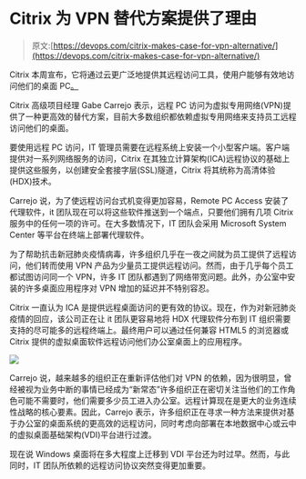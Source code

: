 # Citrix 为 VPN 替代方案提供了理由

> 原文:[https://devops.com/citrix-makes-case-for-vpn-alternative/](https://devops.com/citrix-makes-case-for-vpn-alternative/)

Citrix 本周宣布，它将通过云更广泛地提供其远程访问工具，使用户能够有效地访问他们的桌面 PC[。](https://www.businesswire.com/news/home/20200506005193/en/Citrix-Expands-Remote-PC-Access-Offerings)

Citrix 高级项目经理 Gabe Carrejo 表示，远程 PC 访问为虚拟专用网络(VPN)提供了一种更高效的替代方案，目前大多数组织都依赖虚拟专用网络来支持员工远程访问他们的桌面。

要使用远程 PC 访问，IT 管理员需要在远程系统上安装一个小型客户端。客户端提供对一系列网络服务的访问，Citrix 在其独立计算架构(ICA)远程协议的基础上提供这些服务，以创建安全套接字层(SSL)隧道，Citrix 将其统称为高清体验(HDX)技术。

Carrejo 说，为了使远程访问台式机变得更加容易，Remote PC Access 安装了代理软件，it 团队现在可以将这些软件推送到一个端点，只要他们拥有几项 Citrix 服务中的任何一项的许可。在大多数情况下，IT 团队会采用 Microsoft System Center 等平台在终端上部署代理软件。

为了帮助抗击新冠肺炎疫情病毒，许多组织几乎在一夜之间就为员工提供了远程访问，他们转而使用 VPN 产品为少量员工提供远程访问。然而，由于几乎每个员工都试图访问同一个 VPN，许多 IT 团队都遇到了网络带宽问题。此外，办公室中安装的许多桌面应用程序对 VPN 增加的延迟并不特别容忍。

Citrix 一直认为 ICA 是提供远程桌面访问的更有效的协议。现在，作为对新冠肺炎疫情的回应，该公司正在让 it 团队更容易地将 HDX 代理软件分布到 IT 组织需要支持的尽可能多的远程终端上。最终用户可以通过任何兼容 HTML5 的浏览器或 Citrix 提供的虚拟桌面软件远程访问他们办公室桌面上的应用程序。

![](../Images/5b142b617a12360ab3df39b68a15bcdc.png)

Carrejo 说，越来越多的组织正在重新评估他们对 VPN 的依赖，因为很明显，曾经被视为业务中断的事情已经成为“新常态”许多组织正在密切关注当他们的工作角色可能不需要时，他们需要多少员工进入办公室。远程计算现在是更大的业务连续性战略的核心要素。因此，Carrejo 表示，许多组织正在寻求一种方法来提供对基于办公室的桌面系统的更高效的远程访问，同时考虑向部署在本地数据中心或云中的虚拟桌面基础架构(VDI)平台进行过渡。

现在说 Windows 桌面将在多大程度上迁移到 VDI 平台还为时过早。然而，与此同时，IT 团队所依赖的远程访问协议突然变得更加重要。